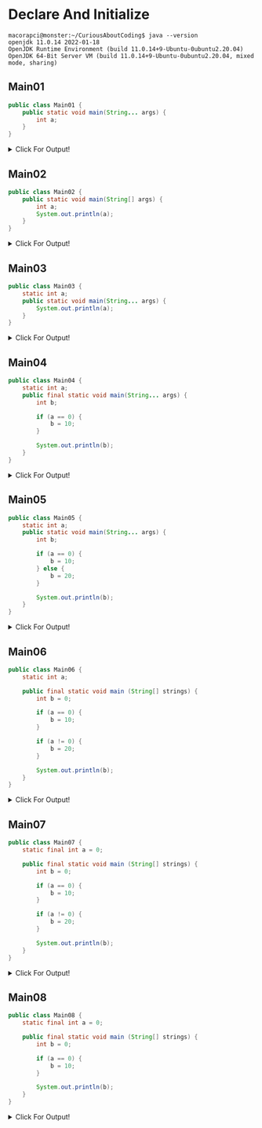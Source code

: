 # Declare And Initialize

 ````console
macorapci@monster:~/CuriousAboutCoding$ java --version
openjdk 11.0.14 2022-01-18
OpenJDK Runtime Environment (build 11.0.14+9-Ubuntu-0ubuntu2.20.04)
OpenJDK 64-Bit Server VM (build 11.0.14+9-Ubuntu-0ubuntu2.20.04, mixed mode, sharing) 
````

## Main01

````java
public class Main01 {
	public static void main(String... args) {
		int a;
	}
}

````
<details>
<summary>Click For Output!</summary>

````console
$ javac Main01.java
$ java Main01
$

````
</details>


## Main02

````java
public class Main02 {
	public static void main(String[] args) {
		int a;
		System.out.println(a);
	}
}

````
<details>
<summary>Click For Output!</summary>

````console
$ javac Main02.java
Main02.java:4: error: variable a might not have been initialized
		System.out.println(a);
		                   ^
1 error
$

````
</details>


## Main03

````java
public class Main03 {
	static int a;
	public static void main(String... args) {
		System.out.println(a);
	}
}

````
<details>
<summary>Click For Output!</summary>

````console
$ java Main03
0
$ javac Main03.java
$

````
</details>


## Main04

````java
public class Main04 {
	static int a;
	public final static void main(String... args) {
		int b;

		if (a == 0) {
			b = 10;
		}

		System.out.println(b);
	}
}

````
<details>
<summary>Click For Output!</summary>

````console
$ javac Main04.java
Main04.java:10: error: variable b might not have been initialized
		System.out.println(b);
		                   ^
1 error
$

````
</details>


## Main05

````java
public class Main05 {
	static int a;
	public static void main(String... args) {
		int b;

		if (a == 0) {
			b = 10;
		} else {
			b = 20;
		}

		System.out.println(b);
	}
}

````
<details>
<summary>Click For Output!</summary>

````console
$ javac Main05.java
$ java Main05
10
$

````
</details>


## Main06

````java
public class Main06 {
	static int a;

	public final static void main (String[] strings) {
		int b = 0;

		if (a == 0) {
			b = 10;
		}

		if (a != 0) {
			b = 20;
		}

		System.out.println(b);
	}
}

````
<details>
<summary>Click For Output!</summary>

````console
$ javac Main06.java
$ java Main06
10
$

````
</details>


## Main07

````java
public class Main07 {
	static final int a = 0;

	public final static void main (String[] strings) {
		int b = 0;

		if (a == 0) {
			b = 10;
		}

		if (a != 0) {
			b = 20;
		}

		System.out.println(b);
	}
}

````
<details>
<summary>Click For Output!</summary>

````console
$ javac Main07.java
$ java Main07
10
$

````
</details>


## Main08

````java
public class Main08 {
	static final int a = 0;

	public final static void main (String[] strings) {
		int b = 0;

		if (a == 0) {
			b = 10;
		}

		System.out.println(b);
	}
}

````
<details>
<summary>Click For Output!</summary>

````console
$ java Main08
10
$ javac Main08.java
$

````
</details>



